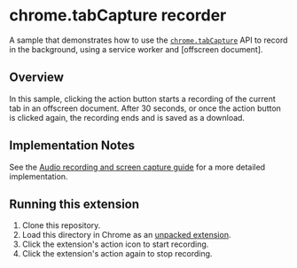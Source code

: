 # chrome.tabCapture recorder

A sample that demonstrates how to use the [`chrome.tabCapture`](https://developer.chrome.com/docs/extensions/reference/tabCapture/) API to record in the background, using a service worker and [offscreen document].

## Overview

In this sample, clicking the action button starts a recording of the current tab in an offscreen document. After 30 seconds, or once the action button is clicked again, the recording ends and is saved as a download.

## Implementation Notes

See the [Audio recording and screen capture guide](https://developer.chrome.com/docs/extensions/mv3/screen_capture/#audio-and-video) for a more detailed implementation.

## Running this extension

1. Clone this repository.
2. Load this directory in Chrome as an [unpacked extension](https://developer.chrome.com/docs/extensions/mv3/getstarted/development-basics/#load-unpacked).
3. Click the extension's action icon to start recording.
4. Click the extension's action again to stop recording.
